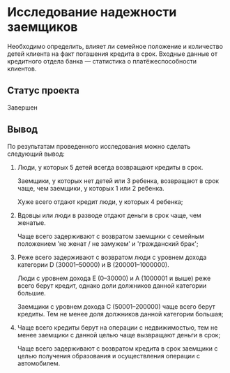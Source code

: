 # Исследование надежности заемщиков

Необходимо определить, влияет ли семейное положение и количество детей клиента на факт погашения кредита в срок.
Входные данные от кредитного отдела банка — статистика о платёжеспособности клиентов.

## Статус проекта
Завершен

## Вывод

По результатам проведенного исследования можно сделать следующий вывод:

1) Люди, у которых 5 детей всегда возвращают кредиты в срок.

   Заемщики, у которых нет детей или 3 ребенка, возвращают в срок чаще, чем заемщики, у которых 1 или 2 ребенка.

   Хуже всего отдают кредит люди, у которых 4 ребенка;

2) Вдовцы или люди в разводе отдают деньги в срок чаще, чем женатые.

   Чаще всего задерживают с возвратом заемщики с семейным положением 'не женат / не замужем' и 'гражданский брак';

3) Реже всего задерживают с возвратом люди с уровнем дохода категории D (30001–50000) и B (200001–1000000).

   Люди с уровнем дохода E (0–30000) и A (1000001 и выше) реже всего берут кредит, однако доли должников данной категории большие.

   Заемщики с уровнем дохода C (50001–200000) чаще всего берут кредиты. Тем не менее доля должников данной категории большая;

4) Чаще всего кредиты берут на операции с недвижимостью, тем не менее заемщики с данной целью чаще вызвращают деньги в срок;

   Чаще всего задерживают с возвратом кредита в срок заемщики с целью получения образования и осуществления операции с автомобилем.
